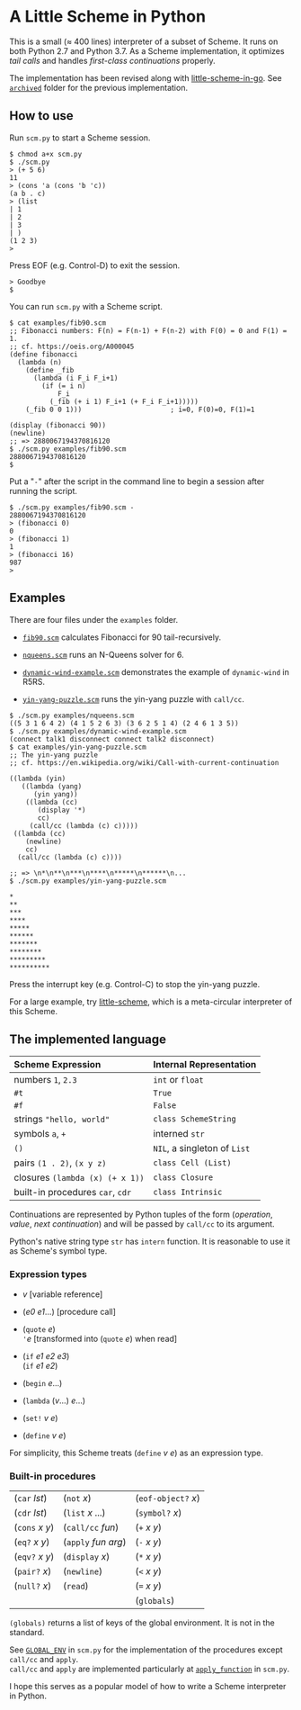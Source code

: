 # A Little Scheme in Python

This is a small (≈ 400 lines) interpreter of a subset of Scheme.
It runs on both Python 2.7 and Python 3.7.
As a Scheme implementation, 
it optimizes _tail calls_ and handles _first-class continuations_ properly.

The implementation has been revised along with
[little-scheme-in-go](https://github.com/nukata/little-scheme-in-go).
See [`archived`](archived) folder for the previous implementation.


## How to use

Run `scm.py` to start a Scheme session.

```
$ chmod a+x scm.py
$ ./scm.py
> (+ 5 6)
11
> (cons 'a (cons 'b 'c))
(a b . c)
> (list
| 1
| 2
| 3
| )
(1 2 3)
> 
```

Press EOF (e.g. Control-D) to exit the session.

```
> Goodbye
$ 
```

You can run `scm.py` with a Scheme script.

```
$ cat examples/fib90.scm
;; Fibonacci numbers: F(n) = F(n-1) + F(n-2) with F(0) = 0 and F(1) = 1. 
;; cf. https://oeis.org/A000045
(define fibonacci
  (lambda (n)
    (define _fib
      (lambda (i F_i F_i+1)
        (if (= i n)
            F_i
          (_fib (+ i 1) F_i+1 (+ F_i F_i+1)))))
    (_fib 0 0 1)))                      ; i=0, F(0)=0, F(1)=1

(display (fibonacci 90))
(newline)
;; => 2880067194370816120
$ ./scm.py examples/fib90.scm
2880067194370816120
$ 
```

Put a "`-`" after the script in the command line to begin a session 
after running the script.

```
$ ./scm.py examples/fib90.scm -
2880067194370816120
> (fibonacci 0)
0
> (fibonacci 1)
1
> (fibonacci 16)
987
> 
```


## Examples

There are four files under the `examples` folder.

- [`fib90.scm`](examples/fib90.scm)
  calculates Fibonacci for 90 tail-recursively.

- [`nqueens.scm`](examples/nqueens.scm)
  runs an N-Queens solver for 6.

- [`dynamic-wind-example.scm`](examples/dynamic-wind-example.scm)
  demonstrates the example of `dynamic-wind` in R5RS.

- [`yin-yang-puzzle.scm`](examples/yin-yang-puzzle.scm)
  runs the yin-yang puzzle with `call/cc`.

```
$ ./scm.py examples/nqueens.scm
((5 3 1 6 4 2) (4 1 5 2 6 3) (3 6 2 5 1 4) (2 4 6 1 3 5))
$ ./scm.py examples/dynamic-wind-example.scm 
(connect talk1 disconnect connect talk2 disconnect)
$ cat examples/yin-yang-puzzle.scm
;; The yin-yang puzzle 
;; cf. https://en.wikipedia.org/wiki/Call-with-current-continuation

((lambda (yin)
   ((lambda (yang)
      (yin yang))
    ((lambda (cc)
       (display '*)
       cc)
     (call/cc (lambda (c) c)))))
 ((lambda (cc)
    (newline)
    cc)
  (call/cc (lambda (c) c))))

;; => \n*\n**\n***\n****\n*****\n******\n...
$ ./scm.py examples/yin-yang-puzzle.scm

*
**
***
****
*****
******
*******
********
*********
**********
```

Press the interrupt key (e.g. Control-C) to stop the yin-yang puzzle.

For a large example, try
[little-scheme](https://github.com/nukata/little-scheme),
which is a meta-circular interpreter of this Scheme.


## The implemented language

| Scheme Expression                   | Internal Representation             |
|:------------------------------------|:------------------------------------|
| numbers `1`, `2.3`                  | `int` or `float`                    |
| `#t`                                | `True`                              |
| `#f`                                | `False`                             |
| strings `"hello, world"`            | `class SchemeString`                |
| symbols `a`, `+`                    | interned `str`                      |
| `()`                                | `NIL`, a singleton of `List`        |
| pairs `(1 . 2)`, `(x y z)`          | `class Cell (List)`                 |
| closures `(lambda (x) (+ x 1))`     | `class Closure`                     |
| built-in procedures `car`, `cdr`    | `class Intrinsic`                   |

Continuations are represented by Python tuples of the form
(_operation_, _value_, _next continuation_)
and will be passed by `call/cc` to its argument.

Python's native string type `str` has `intern` function.
It is reasonable to use it as Scheme's symbol type.


### Expression types

- _v_  [variable reference]

- (_e0_ _e1_...)  [procedure call]

- (`quote` _e_)  
  `'`_e_ [transformed into (`quote` _e_) when read]

- (`if` _e1_ _e2_ _e3_)  
  (`if` _e1_ _e2_)

- (`begin` _e_...)

- (`lambda` (_v_...) _e_...)

- (`set!` _v_ _e_)

- (`define` _v_ _e_)

For simplicity, this Scheme treats (`define` _v_ _e_) as an expression type.


### Built-in procedures

|                      |                       |                     |
|:---------------------|:----------------------|:--------------------|
| (`car` _lst_)        | (`not` _x_)           | (`eof-object?` _x_) |
| (`cdr` _lst_)        | (`list` _x_ ...)      | (`symbol?` _x_)     |
| (`cons` _x_ _y_)     | (`call/cc` _fun_)     | (`+` _x_ _y_)       |
| (`eq?` _x_ _y_)      | (`apply` _fun_ _arg_) | (`-` _x_ _y_)       |
| (`eqv?` _x_ _y_)     | (`display` _x_)       | (`*` _x_ _y_)       |
| (`pair?` _x_)        | (`newline`)           | (`<` _x_ _y_)       |
| (`null?` _x_)        | (`read`)              | (`=` _x_ _y_)       |
|                      |                       | (`globals`)         |

`(globals)` returns a list of keys of the global environment.
It is not in the standard.

See [`GLOBAL_ENV`](scm.py#L168-L194)
in `scm.py` for the implementation of the procedures
except `call/cc` and `apply`.  
`call/cc` and `apply` are implemented particularly at 
[`apply_function`](scm.py#L289-L317) in `scm.py`.

I hope this serves as a popular model of how to write a Scheme interpreter
in Python.
